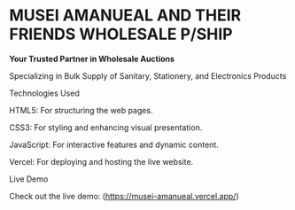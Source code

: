 # MUSEI AMANUEAL AND THEIR FRIENDS WHOLESALE P/SHIP

**Your Trusted Partner in Wholesale Auctions**

Specializing in Bulk Supply of Sanitary, Stationery, and Electronics Products


Technologies Used

HTML5: For structuring the web pages.

CSS3: For styling and enhancing visual presentation.

JavaScript: For interactive features and dynamic content.

Vercel: For deploying and hosting the live website.

Live Demo

Check out the live demo: (https://musei-amanueal.vercel.app/)
